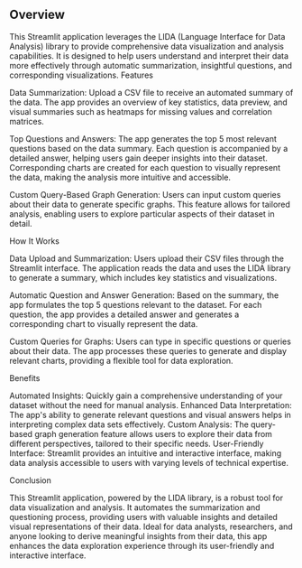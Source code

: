 ## Overview

This Streamlit application leverages the LIDA (Language Interface for Data Analysis) library to provide comprehensive data visualization and analysis capabilities. It is designed to help users understand and interpret their data more effectively through automatic summarization, insightful questions, and corresponding visualizations.
Features

Data Summarization:
Upload a CSV file to receive an automated summary of the data.
The app provides an overview of key statistics, data preview, and visual summaries such as heatmaps for missing values and correlation matrices.

Top Questions and Answers:
The app generates the top 5 most relevant questions based on the data summary.
Each question is accompanied by a detailed answer, helping users gain deeper insights into their dataset.
Corresponding charts are created for each question to visually represent the data, making the analysis more intuitive and accessible.

Custom Query-Based Graph Generation:
Users can input custom queries about their data to generate specific graphs.
This feature allows for tailored analysis, enabling users to explore particular aspects of their dataset in detail.

How It Works

Data Upload and Summarization:
Users upload their CSV files through the Streamlit interface.
The application reads the data and uses the LIDA library to generate a summary, which includes key statistics and visualizations.

Automatic Question and Answer Generation:
Based on the summary, the app formulates the top 5 questions relevant to the dataset.
For each question, the app provides a detailed answer and generates a corresponding chart to visually represent the data.

Custom Queries for Graphs:
Users can type in specific questions or queries about their data.
The app processes these queries to generate and display relevant charts, providing a flexible tool for data exploration.

Benefits

Automated Insights: Quickly gain a comprehensive understanding of your dataset without the need for manual analysis.
Enhanced Data Interpretation: The app's ability to generate relevant questions and visual answers helps in interpreting complex data sets effectively.
Custom Analysis: The query-based graph generation feature allows users to explore their data from different perspectives, tailored to their specific needs.
User-Friendly Interface: Streamlit provides an intuitive and interactive interface, making data analysis accessible to users with varying levels of technical expertise.

Conclusion

This Streamlit application, powered by the LIDA library, is a robust tool for data visualization and analysis. It automates the summarization and questioning process, providing users with valuable insights and detailed visual representations of their data. Ideal for data analysts, researchers, and anyone looking to derive meaningful insights from their data, this app enhances the data exploration experience through its user-friendly and interactive interface.

##